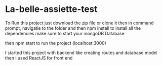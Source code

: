 # La-belle-assiette-test

To Run this project just download the zip file or clone it
then in command prompt, navigatie to the folder and then npm install to install all the dependencies
make sure to start your mongoDB Database

then npm start to run the project (localhost:3000)

I started this project with backend like creating routes and database model then i used ReactJS for front end  
